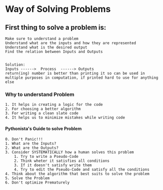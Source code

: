 #  Way of Solving Problems
## First thing to solve a problem is:
    Make sure to understand a problem 
    Understand what are the inputs and how they are represented
    Understand what is the desired output
    Find the relation between Inputs and Outputs
    
    
    Solution:
    Inputs ------>  Process  ------> Outputs
    return(ing) number is better than printing it so can be used in multiple purposes in computation, if printed hard to use for anything else

### Why to understand Problem
    1. It helps in creating a logic for the code
    2. For choosing a better algorithm
    3. For writing a clean slate code
    4. It helps us to minimize mistakes while writing code

#### Pythonista's Guide to solve Problem
    0. Don't Panic!!!
    1. What are the Inputs?
    2. What are the Outputs?
    3. Consider SYSTEMATICALLY how a human solves this problem 
        1. Try to write a Pseudo-Code
        2. Think wheter it satisfies all conditions
        3. If it doesn't satisfy write them 
        4. Try to edit the Pseudo-Code and satisfy all the conditions
    4. Think about the algorithm that best suits to solve the problem
    5. Solve the Problem
    6. Don't optimize Prematurely